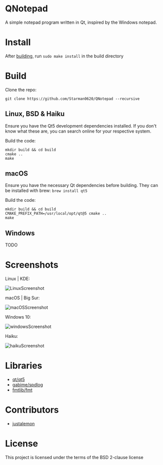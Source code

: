 # QNotepad
A simple notepad program written in Qt, inspired by the Windows notepad.
  
# Install

After [building](https://github.com/Starman0620/QNotepad#build), run `sudo make install` in the build directory

# Build
Clone the repo:

```
git clone https://github.com/Starman0620/QNotepad --recursive
```

## Linux, BSD & Haiku
Ensure you have the Qt5 development dependencies installed. If you don't know what these are, you can search online for your respective system.

Build the code:

```
mkdir build && cd build
cmake ..
make
```

## macOS
Ensure you have the necessary Qt dependencies before building. They can be installed with brew: `brew install qt5`

Build the code:

```
mkdir build && cd build
CMAKE_PREFIX_PATH=/usr/local/opt/qt@5 cmake ..
make
```

## Windows
TODO

# Screenshots
Linux | KDE:

![LinuxScreenshot](https://raw.githubusercontent.com/Starman0620/QNotepad/master/linux-screenshot.png  "Linux Screenshot")


macOS | Big Sur:

![macOSScreenshot](https://raw.githubusercontent.com/Starman0620/QNotepad/master/macos-screenshot.png  "macOS Screenshot")


Windows 10:

![windowsScreenshot](https://raw.githubusercontent.com/Starman0620/QNotepad/master/windows-screenshot.png "Windows Screenshot")


Haiku:

![haikuScreenshot](https://raw.githubusercontent.com/Starman0620/QNotepad/master/haiku-screenshot.png "Haiku Screenshot")

# Libraries
* [qt/qt5](https://github.com/qt/qt5)
* [gabime/spdlog](https://github.com/gabime/spdlog)
* [fmtlib/fmt](https://github.com/fmtlib/fmt)

# Contributors
* [justalemon](https://github.com/justalemon/)

# License
This project is licensed under the terms of the BSD 2-clause license
